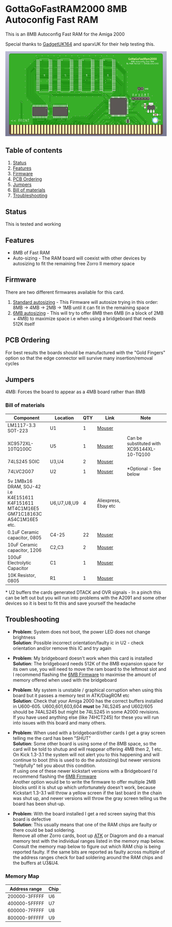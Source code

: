 # GottaGoFastRAM2000 8MB Autoconfig Fast RAM

This is an 8MB Autoconfig Fast RAM for the Amiga 2000 

Special thanks to [GadgetUK164](https://www.youtube.com/user/GadgetUK164) and sparxUK for their help testing this.

![PCB](Docs/PCB.PNG?raw=True)

## Table of contents
1. [Status](#status)
1. [Features](#features)
1. [Firmware](#firmware)
1. [PCB Ordering](#ordering-pcbs)
1. [Jumpers](#jumpers)
1. [Bill of materials](#bill-of-materials)
1. [Troubleshooting](#troubleshooting)

## Status

This is tested and working

## Features

* 8MB of Fast RAM
* Auto-sizing - The RAM board will coexist with other devices by autosizing to fit the remaining free Zorro II memory space

## Firmware

There are two different firmwares available for this card.
1. [Standard autosizing](https://github.com/LIV2/GottaGoFastRAM2000/raw/master/Binary/XC9572XL/gottagofast2000.jed) - This Firmware will autosize trying in this order: 8MB -> 4MB -> 2MB -> 1MB until it can fit in the remaining space
2. [6MB autosizing](https://github.com/LIV2/GottaGoFastRAM2000/raw/master/Binary/XC9572XL/gottagofast2000-6MB.jed) - This will try to offer 8MB then 6MB (in a block of 2MB + 4MB) to maximize space i.e when using a bridgeboard that needs 512K itself

## PCB Ordering

For best results the boards should be manufactured with the "Gold Fingers" option so that the edge connector will survive many insertion/removal cycles

## Jumpers

4MB: Forces the board to appear as a 4MB board rather than 8MB

### Bill of materials

|Component|Location|QTY|Link|Note|
|---------|--------|---|----|----|
|LM1117-3.3 SOT-223|U1|1|[Mouser](https://www.mouser.com/ProductDetail/926-LM1117IMP3.3NOPB)||
|XC9572XL-10TQ100C|U5|1|[Mouser](https://www.mouser.com/ProductDetail/217-C9572XL-10TQ100C)|Can be substituted with XC95144XL-10-TQ100|
|74LS245 SOIC|U3,U4|2|[Mouser](https://www.mouser.com/ProductDetail/595-SN74LS245DWR)||
|74LVC2G07|U2|1|[Mouser](https://www.mouser.com/ProductDetail/595-SN74LVC2G07DBVR)|*Optional - See below|
|5v 1MBx16 DRAM, SOJ-42  i.e  <br/>K4E151611<br/>K4F151611<br/>MT4C1M16E5<br/>GM71C18163C<br/>AS4C1M16E5 etc.|U6,U7,U8,U9|4|Aliexpress, Ebay etc||
|0.1uF Ceramic capacitor, 0805|C4-25|22|[Mouser](https://www.mouser.com/ProductDetail/581-08055C104K)||
|10uF Ceramic capacitor, 1206|C2,C3|2|[Mouser](https://www.mouser.com/ProductDetail/80-C1206C106K4R)||
|100uF Electrolytic Capacitor|C1|1|[Mouser](https://www.mouser.com/ProductDetail/667-16SEPC100M)||
|10K Resistor, 0805|R1|1|[Mouser](https://www.mouser.com/ProductDetail/754-RR1220P-103D)|


\* U2 buffers the cards generated DTACK and OVR signals - In a pinch this can be left out but you will run into problems with the A2091 and some other devices so it is best to fit this and save yourself the headache

## Troubleshooting
* **Problem**: System does not boot, the power LED does not change brightness  
  **Solution**: Possible incorrect orientation/faulty ic in U2 - check orientation and/or remove this IC and try again

* **Problem**: My bridgeboard doesn't work when this card is installed  
  **Solution**: The bridgeboard needs 512K of the 8MB expansion space for its own use, you will need to move the ram board to the leftmost slot and I recommend flashing the [6MB Firmware](https://github.com/LIV2/GottaGoFastRAM2000/raw/master/Binary/XC9572XL/gottagofast2000-6MB.jed) to maximise the amount of memory offered when used with the bridgeboard

* **Problem**: My system is unstable / graphical corruption when using this board but it passes a memory test in ATK/DiagROM etc  
  **Solution**: Check that your Amiga 2000 has the correct buffers installed in U600-605. U600,601,603,604 __must__ be 74LS245 and U602/605 should be 74ALS245 but might be 74LS245 in some A2000 revisions.  
  If you have used anything else (like 74HCT245) for these you will run into issues with this board and many others.

* **Problem**: When used with a bridgeboard/other cards I get a gray screen telling me the card has been "SHUT"  
  **Solution**: Some other board is using some of the 8MB space, so the card will be told to shutup and will reappear offering 4MB then 2, 1 etc.  
  On Kick 1.3-3.1 the system will not alert you to this happening and will continue to boot (this is used to do the autosizing) but newer versions "helpfully" tell you about this condition.  
  If using one of these newer kickstart versions with a Bridgeboard I'd recommend flashing the [6MB Firmware](https://github.com/LIV2/GottaGoFastRAM2000/raw/master/Binary/XC9572XL/gottagofast2000-6MB.jed)  
  Another option would be to write the firmware to offer multiple 2MB blocks until it is shut up which unfortunately doesn't work, because Kickstart 1.3-3.1 will throw a yellow screen if the last board in the chain was shut up, and newer versions will throw the gray screen telling us the board has been shut-up.
  
* **Problem**: With the board installed I get a red screen saying that this board is defective  
  **Solution**: This usually means that one of the RAM chips are faulty or there could be bad soldering.  
  Remove all other Zorro cards, boot up [ATK](https://github.com/keirf/amiga-stuff/releases) or Diagrom and do a manual memory test with the individual ranges listed in the memory map below.  
  Consult the memory map below to figure out which RAM chip is being reported faulty.
  If the same bits are reported as faulty across multiple of the address ranges check for bad soldering around the RAM chips and the buffers at U3&U4.  

### Memory Map
|Address range|Chip|
|-------------|----|
|200000-3FFFFF|U6|
|400000-5FFFFF|U7|
|600000-7FFFFF|U8|
|800000-9FFFFF|U9|